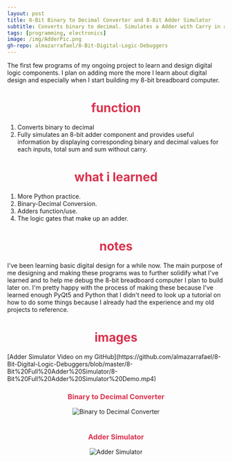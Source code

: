```yaml
---
layout: post
title: 8-Bit Binary to Decimal Converter and 8-Bit Adder Simulator
subtitle: Converts binary to decimal. Simulates a Adder with Carry in and out.
tags: [programming, electronics]
image: /img/AdderPic.png
gh-repo: almazarrafael/8-Bit-Digital-Logic-Debuggers
---
```

The first few programs of my ongoing project to learn and design digital logic components. I plan on adding more the more I learn about digital design and especially when I start building my 8-bit breadboard computer.

<h1> <center> <font color="#DB324D"> function </font> </center> </h1>

1. Converts binary to decimal
2. Fully simulates an 8-bit adder component and provides useful information by displaying corresponding binary and decimal values for each inputs, total sum and sum without carry.

<h1> <center> <font color="#DB324D"> what i learned </font> </center> </h1>

1. More Python practice.
2. Binary-Decimal Conversion.
3. Adders function/use.
3. The logic gates that make up an adder.

<h1> <center> <font color="#DB324D"> notes </font> </center> </h1>

I've been learning basic digital design for a while now. The main purpose of me designing and making these programs was to further solidify what I've learned and to help me debug the 8-bit breadboard computer I plan to build later on. I'm pretty happy with the process of making these because I've learned enough PyQt5 and Python that I didn't need to look up a tutorial on how to do some things because I already had the experience and my old projects to reference.

<h1> <center> <font color="#DB324D"> images </font> </center> </h1>
[Adder Simulator Video on my GitHub](https://github.com/almazarrafael/8-Bit-Digital-Logic-Debuggers/blob/master/8-Bit%20Full%20Adder%20Simulator/8-Bit%20Full%20Adder%20Simulator%20Demo.mp4)
<center>
<h3> <center> <font color="#DB324D"> Binary to Decimal Converter </font> </center> </h3>
<img src="https://camo.githubusercontent.com/58b1cffe4c0ca79947f176e3108547712b9288e2/68747470733a2f2f63646e2e646973636f72646170702e636f6d2f6174746163686d656e74732f3536333238333333313334353637383333382f3731323839303333373334393037343939342f756e6b6e6f776e2e706e67" alt="Binary to Decimal Converter">
<br>
<br>
<h3> <center> <font color="#DB324D"> Adder Simulator </font> </center> </h3>
<img src="https://camo.githubusercontent.com/15956470bd0b394e7e55db98d64f8fe5c28f589f/68747470733a2f2f63646e2e646973636f72646170702e636f6d2f6174746163686d656e74732f3536333238333333313334353637383333382f3731323934373438373430303236333638302f756e6b6e6f776e2e706e67" alt="Adder Simulator">
</center>

